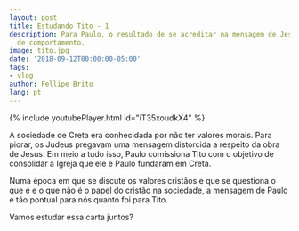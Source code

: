 ```yaml
---
layout: post
title: Estudando Tito - 1
description: Para Paulo, o resultado de se acreditar na mensagem de Jesus é uma mudança
  de comportamento.
image: tito.jpg
date: '2018-09-12T00:00:00-05:00'
tags:
- vlog
author: Fellipe Brito
lang: pt
---
```


{% include youtubePlayer.html id="iT35xoudkX4" %}

A sociedade de Creta era conhecidada por não ter valores morais. Para piorar,
os Judeus pregavam uma mensagem distorcida a respeito da obra de Jesus. Em
meio a tudo isso, Paulo comissiona Tito com o objetivo de consolidar a Igreja
que ele e Paulo fundaram em Creta.

Numa época em que se discute os valores cristãos e que se questiona o que é e
o que não é o papel do cristão na sociedade, a mensagem de Paulo é tão pontual
para nós quanto foi para Tito.

Vamos estudar essa carta juntos?

